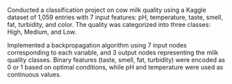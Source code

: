 Conducted a classification project on cow milk quality using a Kaggle dataset of 1,059 entries with 7 input features: pH, temperature, taste, smell, fat, turbidity, and color. The quality was categorized into three classes: High, Medium, and Low.

Implemented a backpropagation algorithm using 7 input nodes corresponding to each variable, and 3 output nodes representing the milk quality classes. Binary features (taste, smell, fat, turbidity) were encoded as 0 or 1 based on optimal conditions, while pH and temperature were used as continuous values.

